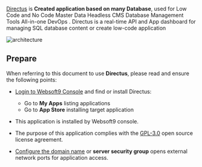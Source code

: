 [Directus](https://directus.io/) is **Created  application based on many Database**, used for Low Code and No Code Master Data Headless CMS Database Management Tools All-in-one DevOps . Directus is a real-time API and App dashboard for managing SQL database content or create low-code application


![architecture](https://libs.websoft9.com/Websoft9/DocsPicture/zh/directus/directus-arch-websoft9.svg)


## Prepare

When referring to this document to use **Directus**, please read and ensure the following points:

- [Login to Websoft9 Console](./login-console) and find or install Directus:
  - Go to **My Apps** listing applications 
  - Go to **App Store** installing target application

- This application is installed by Websoft9 console.


- The purpose of this application complies with the [GPL-3.0](https://opensource.org/licenses/GPL-3.0) open source license agreement.


- [Configure the domain name](./domain-set) or **server security group** opens external network ports for application access.